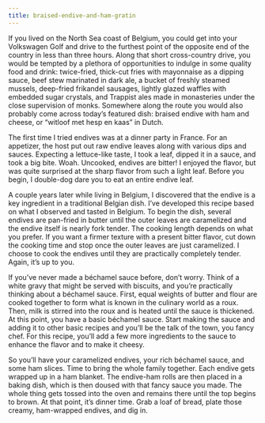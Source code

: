 ```yaml
---
title: braised-endive-and-ham-gratin
---
```

If you lived on the North Sea coast of Belgium, you could get into your Volkswagen Golf and drive to the furthest point of the opposite end of the country in less than three hours. Along that short cross-country drive, you would be tempted by a plethora of opportunities to indulge in some quality food and drink: twice-fried, thick-cut fries with mayonnaise as a dipping sauce, beef stew marinated in dark ale, a bucket of freshly steamed mussels, deep-fried frikandel sausages, lightly glazed waffles with embedded sugar crystals, and Trappist ales made in monasteries under the close supervision of monks. Somewhere along the route you would also probably come across today’s featured dish: braised endive with ham and cheese, or “witloof met hesp en kaas” in Dutch.

The first time I tried endives was at a dinner party in France. For an appetizer, the host put out raw endive leaves along with various dips and sauces. Expecting a lettuce-like taste, I took a leaf, dipped it in a sauce, and took a big bite. Woah. Uncooked, endives are bitter! I enjoyed the flavor, but was quite surprised at the sharp flavor from such a light leaf. Before you begin, I double-dog dare you to eat an entire endive leaf. 

A couple years later while living in Belgium, I discovered that the endive is a key ingredient in a traditional Belgian dish. I’ve developed this recipe based on what I observed and tasted in Belgium. To begin the dish, several endives are pan-fried in butter until the outer leaves are caramelized and the endive itself is nearly fork tender. The cooking length depends on what you prefer. If you want a firmer texture with a present bitter flavor, cut down the cooking time and stop once the outer leaves are just caramelized. I choose to cook the endives until they are practically completely tender. Again, it’s up to you.

If you’ve never made a béchamel sauce before, don’t worry. Think of a white gravy that might be served with biscuits, and you’re practically thinking about a béchamel sauce. First, equal weights of butter and flour are cooked together to form what is known in the culinary world as a roux. Then, milk is stirred into the roux and is heated until the sauce is thickened. At this point, you have a basic béchamel sauce. Start making the sauce and adding it to other basic recipes and you’ll be the talk of the town, you fancy chef. For this recipe, you’ll add a few more ingredients to the sauce to enhance the flavor and to make it cheesy.

So you’ll have your caramelized endives, your rich béchamel sauce, and some ham slices. Time to bring the whole family together. Each endive gets wrapped up in a ham blanket. The endive-ham rolls are then placed in a baking dish, which is then doused with that fancy sauce you made. The whole thing gets tossed into the oven and remains there until the top begins to brown. At that point, it’s dinner time. Grab a loaf of bread, plate those creamy, ham-wrapped endives, and dig in.
